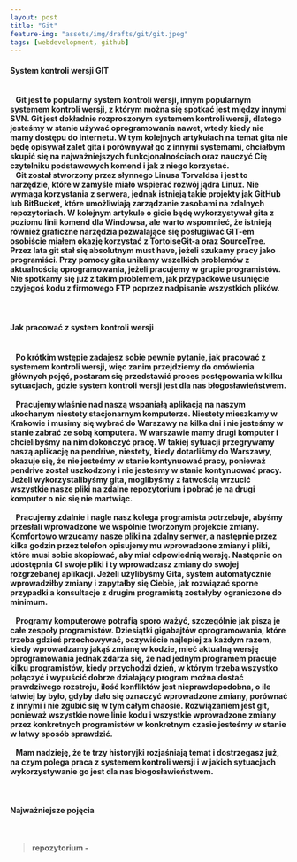 ```yaml
---
layout: post
title: "Git"
feature-img: "assets/img/drafts/git/git.jpeg"
tags: [webdevelopment, github]
---
```


<h4 class="text-success">System kontroli wersji GIT<h4>
<br>
<font class="base-font-size">
&nbsp;&nbsp;&nbsp;Git jest to popularny system kontroli wersji, innym popularnym systemem kontroli wersji, z którym można się spotkać jest między innymi SVN. Git jest dokładnie rozproszonym systemem kontroli wersji, dlatego jesteśmy w stanie używać oprogramowania nawet, wtedy kiedy nie mamy dostępu do internetu. W tym kolejnych artykułach na temat gita nie będę opisywał zalet gita i porównywał go z innymi systemami, chciałbym skupić się na najważniejszych funkcjonalnościach oraz nauczyć Cię czytelniku podstawowych komend i jak z niego korzystać.
</font>

<br>
<font class="base-font-size">
&nbsp;&nbsp;&nbsp;Git został stworzony przez słynnego Linusa Torvaldsa i jest to narzędzie, które w zamyśle miało wspierać rozwój jądra Linux. Nie wymaga korzystania z serwera, jednak istnieją takie projekty jak GitHub lub BitBucket, które umożliwiają zarządzanie zasobami na zdalnych repozytoriach. W kolejnym artykule o gicie będę wykorzystywał gita z poziomu linii komend dla Windowsa, ale warto wspomnieć, że istnieją również graficzne narzędzia pozwalające się posługiwać GIT-em osobiście miałem okazję korzystać z TortoiseGit-a oraz SourceTree. Przez lata git stał się absolutnym must have, jeżeli szukamy pracy jako programiści. Przy pomocy gita unikamy wszelkich problemów z aktualnością oprogramowania, jeżeli pracujemy w grupie programistów. Nie spotkamy się już z takim problemem, jak przypadkowe usunięcie czyjegoś kodu z firmowego FTP poprzez nadpisanie wszystkich plików.
</font>
<br>
<br>
<br>

<h4 class="text-success">Jak pracować z system kontroli wersji<h4>
<br>
<font class="base-font-size">
&nbsp;&nbsp;&nbsp;Po krótkim wstępie zadajesz sobie pewnie pytanie, jak pracować z systemem kontroli wersji, więc zanim przejdziemy do omówienia głównych pojęć, postaram się przedstawić proces postępowania w kilku sytuacjach, gdzie system kontroli wersji jest dla nas błogosławieństwem.
</font>
<br>
<br>
<font class="base-font-size">
&nbsp;&nbsp;&nbsp;Pracujemy właśnie nad naszą wspaniałą aplikacją na naszym ukochanym niestety stacjonarnym komputerze. Niestety mieszkamy w Krakowie i musimy się wybrać do Warszawy na kilka dni i nie jesteśmy w stanie zabrać ze sobą komputera. W warszawie mamy drugi komputer i chcielibyśmy na nim dokończyć pracę. W takiej sytuacji przegrywamy naszą aplikację na pendrive, niestety, kiedy dotarliśmy do Warszawy, okazuje się, że nie jesteśmy w stanie kontynuować pracy, ponieważ pendrive został uszkodzony i nie jesteśmy w stanie kontynuować pracy. Jeżeli wykorzystalibyśmy gita, moglibyśmy z łatwością wrzucić wszystkie nasze pliki na zdalne repozytorium i pobrać je na drugi komputer o nic się nie martwiąc.
</font>
<br>
<br>
<font class="base-font-size">
&nbsp;&nbsp;&nbsp;Pracujemy zdalnie i nagle nasz kolega programista potrzebuje, abyśmy przesłali wprowadzone we wspólnie tworzonym projekcie zmiany. Komfortowo wrzucamy nasze pliki na zdalny serwer, a następnie przez kilka godzin przez telefon opisujemy mu wprowadzone zmiany i pliki, które musi sobie skopiować, aby miał odpowiednią wersję. Następnie on udostępnia CI swoje pliki i ty wprowadzasz zmiany do swojej rozgrzebanej aplikacji. Jeżeli użylibyśmy Gita, system automatycznie wprowadziłby zmiany i zapytałby się Ciebie, jak rozwiązać sporne przypadki a konsultacje z drugim programistą zostałyby ograniczone do minimum.
</font>
<br>
<br>
<font class="base-font-size">
&nbsp;&nbsp;&nbsp;Programy komputerowe potrafią sporo ważyć, szczególnie jak piszą je całe zespoły programistów. Dziesiątki gigabajtów oprogramowania, które trzeba gdzieś przechowywać, oczywiście najlepiej za każdym razem, kiedy wprowadzamy jakąś zmianę w kodzie, mieć aktualną wersję oprogramowania jednak zdarza się, że nad jednym programem pracuje kilku programistów, kiedy przychodzi dzień, w którym trzeba wszystko połączyć i wypuścić dobrze działający program można dostać prawdziwego rozstroju, ilość konfliktów jest nieprawdopodobna, o ile łatwiej by było, gdyby dało się oznaczyć wprowadzone zmiany, porównać z innymi i nie zgubić się w tym całym chaosie. Rozwiązaniem jest git, ponieważ wszystkie nowe linie kodu i wszystkie wprowadzone zmiany przez konkretnych programistów w konkretnym czasie jesteśmy w stanie w łatwy sposób sprawdzić.
</font>

<br>
<br>
<font class="base-font-size">
&nbsp;&nbsp;&nbsp;Mam nadzieję, że te trzy historyjki rozjaśniają temat i dostrzegasz już, na czym polega praca z systemem kontroli wersji i w jakich sytuacjach wykorzystywanie go jest dla nas błogosławieństwem.
</font>
<br>
<br>
<br>

<h4 class="text-success">Najważniejsze pojęcia<h4>
<br>

<blockquote>
    repozytorium - 
</blockquote>

<font class="base-font-size">
&nbsp;&nbsp;&nbsp;
</font>
<br>